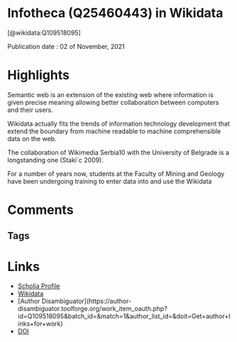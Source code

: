 
Infotheca (Q25460443) in Wikidata
=================================
  
  [@wikidata:Q109518095]  
  
Publication date : 02 of November, 2021  

# Highlights
Semantic web is an extension of the existing web where information is
given precise meaning allowing better collaboration between computers and
their users.

Wikidata actually fits the trends of information
technology development that extend the boundary from machine readable
to machine comprehensible data on the web.

The collaboration of Wikimedia Serbia10 with the University of Belgrade is a longstanding one (Staki´c 2009). 

For a number of years now, students at the Faculty of Mining and Geology have been undergoing
training to enter data into and use the Wikidata
# Comments

## Tags

# Links
  
 * [Scholia Profile](https://scholia.toolforge.org/work/Q109518095)  
 * [Wikidata](https://www.wikidata.org/wiki/Q109518095)  
 * [Author Disambiguator](https://author-
disambiguator.toolforge.org/work_item_oauth.php?id=Q109518095&batch_id=&match=1&author_list_id=&doit=Get+author+links+for+work)  
 * [DOI](https://doi.org/10.18485/INFOTHECA.2021.21.1.5)  
